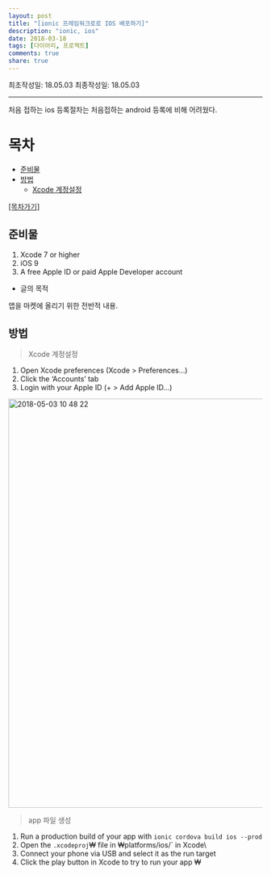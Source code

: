 ```yaml
---
layout: post
title: "[ionic 프레임워크로로 IOS 배포하기]"
description: "ionic, ios"
date: 2018-03-18
tags: [다이어리, 프로젝트]
comments: true
share: true
---
```


최초작성일: 18.05.03
최종작성일: 18.05.03

---

처음 접하는 ios 등록절차는 처음접하는 android 등록에 비해 어려웠다.

# 목차

- [준비물](#준비물)
- [방법](#방법)
    - [Xcode 계정설정](#Xcode-계정설정)


[[목차가기]](#목차)

## 준비물

1. Xcode 7 or higher
2. iOS 9
3. A free Apple ID or paid Apple Developer account

- 글의 목적

앱을 마켓에 올리기 위한 전반적 내용.


## 방법

> Xcode 계정설정


1. Open Xcode preferences (Xcode > Preferences…)
2. Click the ‘Accounts’ tab
3. Login with your Apple ID (+ > Add Apple ID…)


<img width="810" alt="2018-05-03 10 48 22" src="https://user-images.githubusercontent.com/25549306/39557103-1e9616be-4ec0-11e8-8556-337030ce8afb.png">

> app 파일 생성

1. Run a production build of your app with `ionic cordova build ios --prod`
2. Open the `.xcodeproj`₩ file in ₩platforms/ios/` in Xcode\
3. Connect your phone via USB and select it as the run target
4. Click the play button in Xcode to try to run your app
₩
